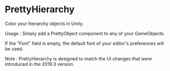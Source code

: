 # PrettyHierarchy
Color your hierarchy objects in Unity.

Usage : Simply add a PrettyObject component to any of your GameObjects.

If the "Font" field is empty, the default font of your editor's preferences will be used.

Note : PrettyHierarchy is designed to match the UI changes that were introduced in the 2019.3 version.

